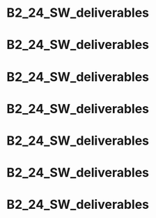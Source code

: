 # B2_24_SW_deliverables
# B2_24_SW_deliverables
# B2_24_SW_deliverables
# B2_24_SW_deliverables
# B2_24_SW_deliverables
# B2_24_SW_deliverables
# B2_24_SW_deliverables
